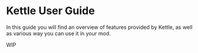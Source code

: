 # Kettle User Guide

In this guide you will find an overview of features provided by Kettle, as well as various way you can use it in your mod.

WIP